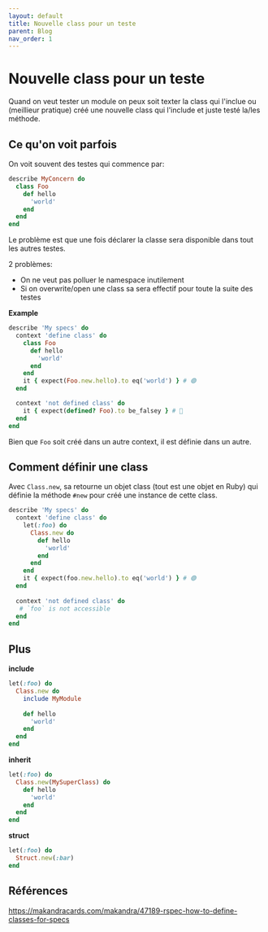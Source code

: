 ```yaml
---
layout: default
title: Nouvelle class pour un teste
parent: Blog
nav_order: 1
---
```


# Nouvelle class pour un teste

Quand on veut tester un module on peux soit texter la class qui l'inclue ou (meillieur pratique) créé une nouvelle class qui l'include et juste testé la/les méthode.

## Ce qu'on voit parfois

On voit souvent des testes qui commence par:

```ruby
describe MyConcern do
  class Foo
    def hello
      'world'
    end
  end
end
```

Le problème est que une fois déclarer la classe sera disponible dans tout les autres testes.

2 problèmes:

* On ne veut pas polluer le namespace inutilement
* Si on overwrite/open une class sa sera effectif pour toute la suite des testes

**Example**

```ruby
describe 'My specs' do
  context 'define class' do
    class Foo
      def hello
        'world'
      end
    end
    it { expect(Foo.new.hello).to eq('world') } # 🟢
  end

  context 'not defined class' do
    it { expect(defined? Foo).to be_falsey } # 🔴
  end
end
```

Bien que `Foo` soit créé dans un autre context, il est définie dans un autre.

## Comment définir une class

Avec `Class.new`, sa retourne un objet class (tout est une objet en Ruby) qui définie la méthode `#new` pour créé une instance de cette class.

```ruby
describe 'My specs' do
  context 'define class' do
    let(:foo) do
      Class.new do
        def hello
          'world'
        end
      end
    end
    it { expect(foo.new.hello).to eq('world') } # 🟢
  end
  
  context 'not defined class' do
   # `foo` is not accessible
  end
end
```

## Plus

**include**

```ruby
let(:foo) do
  Class.new do
    include MyModule
    
    def hello
      'world'
    end
  end
end
```

**inherit**

```ruby
let(:foo) do
  Class.new(MySuperClass) do    
    def hello
      'world'
    end
  end
end
```

**struct**

```ruby
let(:foo) do
  Struct.new(:bar)
end
```

## Références

https://makandracards.com/makandra/47189-rspec-how-to-define-classes-for-specs
